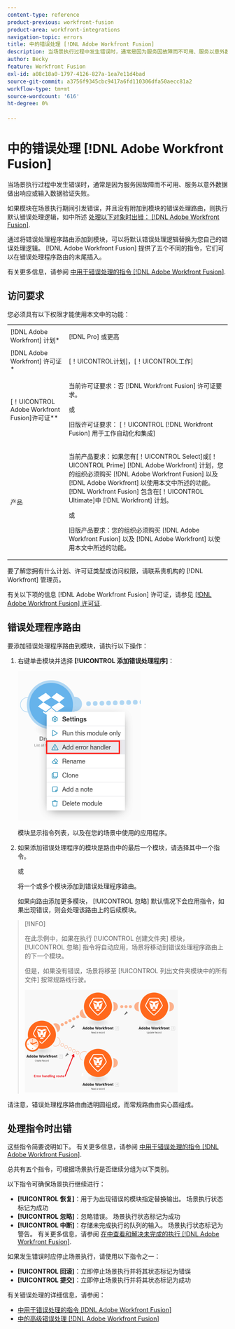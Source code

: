 ```yaml
---
content-type: reference
product-previous: workfront-fusion
product-area: workfront-integrations
navigation-topic: errors
title: 中的错误处理 [!DNL Adobe Workfront Fusion]
description: 当场景执行过程中发生错误时，通常是因为服务因故障而不可用、服务以意外数据做出响应或输入数据验证失败。
author: Becky
feature: Workfront Fusion
exl-id: a08c18a0-1797-4126-827a-1ea7e11d4bad
source-git-commit: a3756f9345cbc9417a6fd110306dfa50aecc81a2
workflow-type: tm+mt
source-wordcount: '616'
ht-degree: 0%

---
```


# 中的错误处理 [!DNL Adobe Workfront Fusion]

当场景执行过程中发生错误时，通常是因为服务因故障而不可用、服务以意外数据做出响应或输入数据验证失败。

如果模块在场景执行期间引发错误，并且没有附加到模块的错误处理路由，则执行默认错误处理逻辑，如中所述 [处理以下对象时出错： [!DNL Adobe Workfront Fusion]](../../workfront-fusion/errors/error-processing.md).

通过将错误处理程序路由添加到模块，可以将默认错误处理逻辑替换为您自己的错误处理逻辑。 [!DNL Adobe Workfront Fusion] 提供了五个不同的指令，它们可以在错误处理程序路由的末尾插入。

有关更多信息，请参阅 [中用于错误处理的指令 [!DNL Adobe Workfront Fusion]](../../workfront-fusion/errors/directives-for-error-handling.md).

## 访问要求

您必须具有以下权限才能使用本文中的功能：

<table style="table-layout:auto">
 <col> 
 <col> 
 <tbody> 
  <tr> 
   <td role="rowheader">[!DNL Adobe Workfront] 计划*</td> 
   <td> <p>[!DNL Pro] 或更高</p> </td> 
  </tr> 
  <tr data-mc-conditions=""> 
   <td role="rowheader">[!DNL Adobe Workfront] 许可证*</td> 
   <td> <p>[！UICONTROL计划]，[！UICONTROL工作]</p> </td> 
  </tr> 
  <tr> 
   <td role="rowheader">[！UICONTROL Adobe Workfront Fusion]许可证**</td> 
   <td>
   <p>当前许可证要求：否 [!DNL Workfront Fusion] 许可证要求。</p>
   <p>或</p>
   <p>旧版许可证要求： [！UICONTROL [!DNL Workfront Fusion] 用于工作自动化和集成] </p>
   </td> 
  </tr> 
  <tr> 
   <td role="rowheader">产品</td> 
   <td>
   <p>当前产品要求：如果您有[！UICONTROL Select]或[！UICONTROL Prime] [!DNL Adobe Workfront] 计划，您的组织必须购买 [!DNL Adobe Workfront Fusion] 以及 [!DNL Adobe Workfront] 以使用本文中所述的功能。 [!DNL Workfront Fusion] 包含在[！UICONTROL Ultimate]中 [!DNL Workfront] 计划。</p>
   <p>或</p>
   <p>旧版产品要求：您的组织必须购买 [!DNL Adobe Workfront Fusion] 以及 [!DNL Adobe Workfront] 以使用本文中所述的功能。</p>
   </td> 
  </tr> 
 </tbody> 
</table>

要了解您拥有什么计划、许可证类型或访问权限，请联系贵机构的 [!DNL Workfront] 管理员。

有关以下项的信息 [!DNL Adobe Workfront Fusion] 许可证，请参见 [[!DNL Adobe Workfront Fusion] 许可证](../../workfront-fusion/get-started/license-automation-vs-integration.md).

## 错误处理程序路由

要添加错误处理程序路由到模块，请执行以下操作：

1. 右键单击模块并选择 **[!UICONTROL 添加错误处理程序]**：

   ![](assets/error-handler-route.png)

   模块显示指令列表，以及在您的场景中使用的应用程序。

1. 如果添加错误处理程序的模块是路由中的最后一个模块，请选择其中一个指令。

   或

   将一个或多个模块添加到错误处理程序路由。

   如果向路由添加更多模块， [!UICONTROL 忽略] 默认情况下会应用指令，如果出现错误，则会处理该路由上的后续模块。


>[!INFO]
>
>在此示例中，如果在执行 [!UICONTROL 创建文件夹] 模块， [!UICONTROL 忽略] 指令将自动应用，场景将移动到错误处理程序路由上的下一个模块。
>
>但是，如果没有错误，场景将移至 [!UICONTROL 列出文件夹模块中的所有文件] 按常规路线行驶。
>
>![](assets/if-there-is-no-error-350x234.png)

请注意，错误处理程序路由由透明圆组成，而常规路由由实心圆组成。

## 处理指令时出错

这些指令简要说明如下。 有关更多信息，请参阅 [中用于错误处理的指令 [!DNL Adobe Workfront Fusion]](../../workfront-fusion/errors/directives-for-error-handling.md).

总共有五个指令，可根据场景执行是否继续分组为以下类别。

以下指令可确保场景执行继续进行：

* **[!UICONTROL 恢复]**：用于为出现错误的模块指定替换输出。 场景执行状态标记为成功
* **[!UICONTROL 忽略]**：忽略错误。 场景执行状态标记为成功
* **[!UICONTROL 中断]**：存储未完成执行的队列的输入。 场景执行状态标记为警告。 有关更多信息，请参阅 [在中查看和解决未完成的执行 [!DNL Adobe Workfront Fusion]](../../workfront-fusion/scenarios/view-and-resolve-incomplete-executions.md).

如果发生错误时应停止场景执行，请使用以下指令之一：

* **[!UICONTROL 回滚]**：立即停止场景执行并将其状态标记为错误
* **[!UICONTROL 提交]**：立即停止场景执行并将其状态标记为成功

有关错误处理的详细信息，请参阅：

* [中用于错误处理的指令 [!DNL Adobe Workfront Fusion]](../../workfront-fusion/errors/directives-for-error-handling.md)
* [中的高级错误处理 [!DNL Adobe Workfront Fusion]](../../workfront-fusion/errors/advanced-error-handling.md)